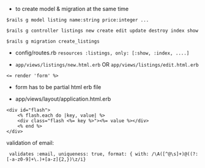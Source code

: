- to create model & migration at the same time

```$rails g model listing name:string price:integer ...```

```$rails g controller listings new create edit update destroy index show```

```$rails g migration create_listings```

- config/routes.rb
```resources :listings, only: [:show, :index, ....]```


- `app/views/listings/new.html.erb` OR `app/views/listings/edit.html.erb`

```
<= render 'form' %>
```
- form has to be partial html erb file


- app/views/layout/application.html.erb
```
<div id="flash">
    <% flash.each do |key, value| %>
    <div class="flash <%= key %>"><%= value %></div>
    <% end %>
</div>
```

validation of email:
```
 validates :email, uniqueness: true, format: { with: /\A([^@\s]+)@((?:[-a-z0-9]+\.)+[a-z]{2,})\z/i}
 ```
